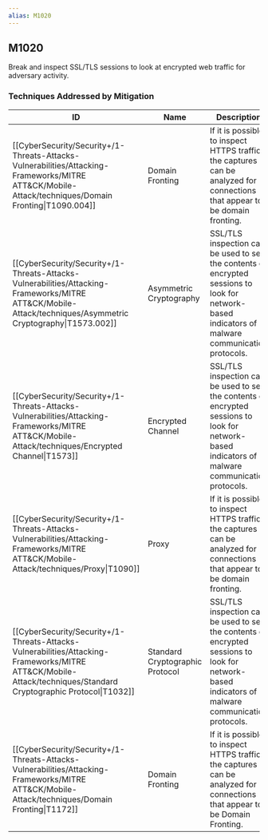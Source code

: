 ```yaml
---
alias: M1020
---
```


## M1020

Break and inspect SSL/TLS sessions to look at encrypted web traffic for adversary activity.


### Techniques Addressed by Mitigation

| ID | Name | Description |
| --- | --- | --- |
| [[CyberSecurity/Security+/1-Threats-Attacks-Vulnerabilities/Attacking-Frameworks/MITRE ATT&CK/Mobile-Attack/techniques/Domain Fronting\|T1090.004]] | Domain Fronting | If it is possible to inspect HTTPS traffic, the captures can be analyzed for connections that appear to be domain fronting. |
| [[CyberSecurity/Security+/1-Threats-Attacks-Vulnerabilities/Attacking-Frameworks/MITRE ATT&CK/Mobile-Attack/techniques/Asymmetric Cryptography\|T1573.002]] | Asymmetric Cryptography | SSL/TLS inspection can be used to see the contents of encrypted sessions to look for network-based indicators of malware communication protocols. |
| [[CyberSecurity/Security+/1-Threats-Attacks-Vulnerabilities/Attacking-Frameworks/MITRE ATT&CK/Mobile-Attack/techniques/Encrypted Channel\|T1573]] | Encrypted Channel | SSL/TLS inspection can be used to see the contents of encrypted sessions to look for network-based indicators of malware communication protocols. |
| [[CyberSecurity/Security+/1-Threats-Attacks-Vulnerabilities/Attacking-Frameworks/MITRE ATT&CK/Mobile-Attack/techniques/Proxy\|T1090]] | Proxy | If it is possible to inspect HTTPS traffic, the captures can be analyzed for connections that appear to be domain fronting. |
| [[CyberSecurity/Security+/1-Threats-Attacks-Vulnerabilities/Attacking-Frameworks/MITRE ATT&CK/Mobile-Attack/techniques/Standard Cryptographic Protocol\|T1032]] | Standard Cryptographic Protocol | SSL/TLS inspection can be used to see the contents of encrypted sessions to look for network-based indicators of malware communication protocols. |
| [[CyberSecurity/Security+/1-Threats-Attacks-Vulnerabilities/Attacking-Frameworks/MITRE ATT&CK/Mobile-Attack/techniques/Domain Fronting\|T1172]] | Domain Fronting | If it is possible to inspect HTTPS traffic, the captures can be analyzed for connections that appear to be Domain Fronting. |
